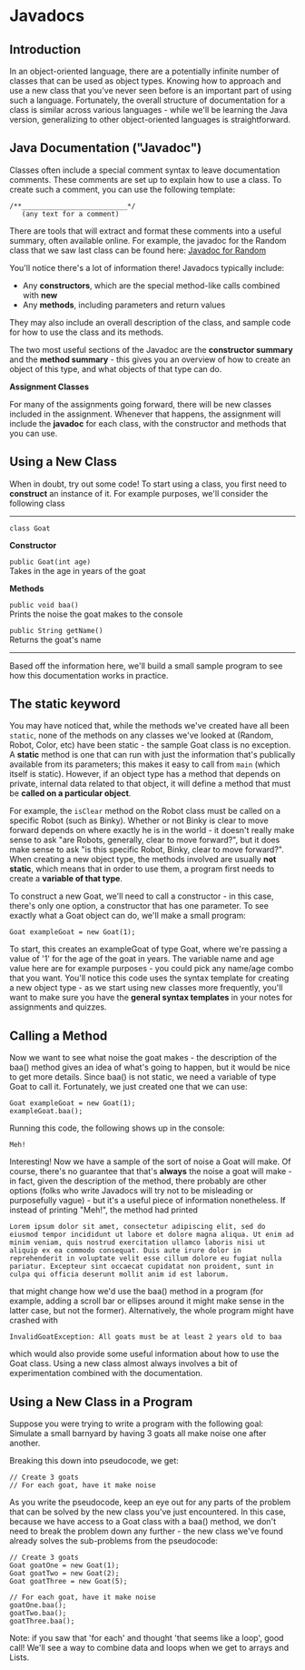 # Javadocs

## Introduction

In an object-oriented language, there are a potentially infinite number of classes that can be used as object types. Knowing how to approach and use a new class that you've never seen before is an important part of using such a language. Fortunately, the overall structure of documentation for a class is similar across various languages - while we'll be learning the Java version, generalizing to other object-oriented languages is straightforward.

## Java Documentation ("Javadoc")

Classes often include a special comment syntax to leave documentation comments. These comments are set up to explain how to use a class. To create such a comment, you can use the following template:

```
/**__________________________*/ 
   (any text for a comment)
```

There are tools that will extract and format these comments into a useful summary, often available online. For example, the javadoc for the Random class that we saw last class can be found here: [Javadoc for Random](https://docs.oracle.com/javase/8/docs/api/java/util/Random.html) 

You'll notice there's a lot of information there\! Javadocs typically include:

- Any **constructors**, which are the special method-like calls combined with **new**  
- Any **methods**, including parameters and return values

They may also include an overall description of the class, and sample code for how to use the class and its methods.

The two most useful sections of the Javadoc are the **constructor summary** and the **method summary** \- this gives you an overview of how to create an object of this type, and what objects of that type can do.

**Assignment Classes**

For many of the assignments going forward, there will be new classes included in the assignment. Whenever that happens, the assignment will include the **javadoc** for each class, with the constructor and methods that you can use.

## Using a New Class

When in doubt, try out some code\! To start using a class, you first need to **construct** an instance of it. For example purposes, we'll consider the following class

<hr>

`class Goat`

**Constructor**

`public Goat(int age)`  
Takes in the age in years of the goat

**Methods**

`public void baa()`  
Prints the noise the goat makes to the console

`public String getName()`  
Returns the goat's name

<hr>

Based off the information here, we'll build a small sample program to see how this documentation works in practice.

## The **static** keyword

You may have noticed that, while the methods we've created have all been `static`, none of the methods on any classes we've looked at (Random, Robot, Color, etc) have been static - the sample Goat class is no exception. A **static** method is one that can run with just the information that's publically available from its parameters; this makes it easy to call from `main` (which itself is static). However, if an object type has a method that depends on private, internal data related to that object, it will define a method that must be **called on a particular object**. 

For example, the `isClear` method on the Robot class must be called on a specific Robot (such as Binky). Whether or not Binky is clear to move forward depends on where exactly he is in the world \- it doesn't really make sense to ask "are Robots, generally, clear to move forward?", but it does make sense to ask "is this specific Robot, Binky, clear to move forward?". When creating a new object type, the methods involved are usually **not static**, which means that in order to use them, a program first needs to create a **variable of that type**.

To construct a new Goat, we'll need to call a constructor \- in this case, there's only one option, a constructor that has one parameter. To see exactly what a Goat object can do, we'll make a small program:

`Goat exampleGoat = new Goat(1);`

To start, this creates an exampleGoat of type Goat, where we're passing a value of '1' for the age of the goat in years. The variable name and age value here are for example purposes \- you could pick any name/age combo that you want. You'll notice this code uses the syntax template for creating a new object type - as we start using new classes more frequently, you'll want to make sure you have the **general syntax templates** in your notes for assignments and quizzes.

## Calling a Method

Now we want to see what noise the goat makes \- the description of the baa() method gives an idea of what's going to happen, but it would be nice to get more details. Since baa() is not static, we need a variable of type Goat to call it. Fortunately, we just created one that we can use:

```
Goat exampleGoat = new Goat(1);  
exampleGoat.baa();
```

Running this code, the following shows up in the console:

`Meh!`

Interesting\! Now we have a sample of the sort of noise a Goat will make. Of course, there's no guarantee that that's **always** the noise a goat will make \- in fact, given the description of the method, there probably are other options (folks who write Javadocs will try not to be misleading or purposefully vague) \- but it's a useful piece of information nonetheless. If instead of printing "Meh\!", the method had printed

```
Lorem ipsum dolor sit amet, consectetur adipiscing elit, sed do eiusmod tempor incididunt ut labore et dolore magna aliqua. Ut enim ad minim veniam, quis nostrud exercitation ullamco laboris nisi ut aliquip ex ea commodo consequat. Duis aute irure dolor in reprehenderit in voluptate velit esse cillum dolore eu fugiat nulla pariatur. Excepteur sint occaecat cupidatat non proident, sunt in culpa qui officia deserunt mollit anim id est laborum.
```

that might change how we'd use the baa() method in a program (for example, adding a scroll bar or ellipses around it might make sense in the latter case, but not the former). Alternatively, the whole program might have crashed with

```
InvalidGoatException: All goats must be at least 2 years old to baa
```

which would also provide some useful information about how to use the Goat class. Using a new class almost always involves a bit of experimentation combined with the documentation.

## Using a New Class in a Program

Suppose you were trying to write a program with the following goal: Simulate a small barnyard by having 3 goats all make noise one after another.

Breaking this down into pseudocode, we get:

```
// Create 3 goats  
// For each goat, have it make noise
```

As you write the pseudocode, keep an eye out for any parts of the problem that can be solved by the new class you've just encountered. In this case, because we have access to a Goat class with a baa() method, we don't need to break the problem down any further \- the new class we've found already solves the sub-problems from the pseudocode:

```
// Create 3 goats  
Goat goatOne = new Goat(1);  
Goat goatTwo = new Goat(2);  
Goat goatThree = new Goat(5);

// For each goat, have it make noise  
goatOne.baa();  
goatTwo.baa();  
goatThree.baa();
```

Note: if you saw that 'for each' and thought 'that seems like a loop', good call\! We'll see a way to combine data and loops when we get to arrays and Lists.
